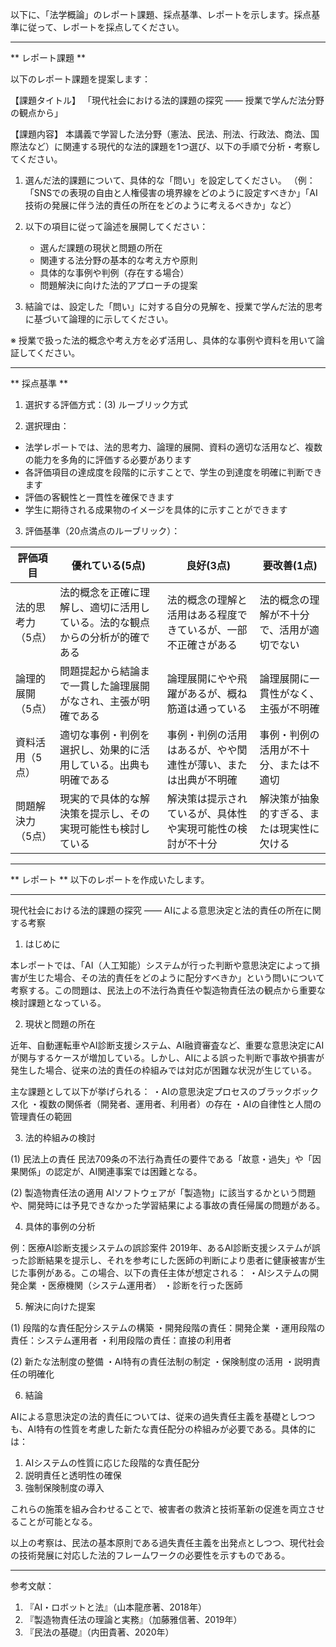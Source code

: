 以下に、「法学概論」のレポート課題、採点基準、レポートを示します。採点基準に従って、レポートを採点してください。

---------------------------------------
** レポート課題 **

以下のレポート課題を提案します：

【課題タイトル】
「現代社会における法的課題の探究 ―― 授業で学んだ法分野の観点から」

【課題内容】
本講義で学習した法分野（憲法、民法、刑法、行政法、商法、国際法など）に関連する現代的な法的課題を1つ選び、以下の手順で分析・考察してください。

1. 選んだ法的課題について、具体的な「問い」を設定してください。
（例：「SNSでの表現の自由と人権侵害の境界線をどのように設定すべきか」「AI技術の発展に伴う法的責任の所在をどのように考えるべきか」など）

2. 以下の項目に従って論述を展開してください：
   * 選んだ課題の現状と問題の所在
   * 関連する法分野の基本的な考え方や原則
   * 具体的な事例や判例（存在する場合）
   * 問題解決に向けた法的アプローチの提案

3. 結論では、設定した「問い」に対する自分の見解を、授業で学んだ法的思考に基づいて論理的に示してください。

※ 授業で扱った法的概念や考え方を必ず活用し、具体的な事例や資料を用いて論証してください。

---------------------------------------
** 採点基準 **

1. 選択する評価方式：(3) ルーブリック方式

2. 選択理由：
- 法学レポートでは、法的思考力、論理的展開、資料の適切な活用など、複数の能力を多角的に評価する必要があります
- 各評価項目の達成度を段階的に示すことで、学生の到達度を明確に判断できます
- 評価の客観性と一貫性を確保できます
- 学生に期待される成果物のイメージを具体的に示すことができます

3. 評価基準（20点満点のルーブリック）：

| 評価項目 | 優れている(5点) | 良好(3点) | 要改善(1点) |
|----------|----------------|-----------|------------|
| 法的思考力（5点） | 法的概念を正確に理解し、適切に活用している。法的な観点からの分析が的確である | 法的概念の理解と活用はある程度できているが、一部不正確さがある | 法的概念の理解が不十分で、活用が適切でない |
| 論理的展開（5点） | 問題提起から結論まで一貫した論理展開がなされ、主張が明確である | 論理展開にやや飛躍があるが、概ね筋道は通っている | 論理展開に一貫性がなく、主張が不明確 |
| 資料活用（5点） | 適切な事例・判例を選択し、効果的に活用している。出典も明確である | 事例・判例の活用はあるが、やや関連性が薄い、または出典が不明確 | 事例・判例の活用が不十分、または不適切 |
| 問題解決力（5点） | 現実的で具体的な解決策を提示し、その実現可能性も検討している | 解決策は提示されているが、具体性や実現可能性の検討が不十分 | 解決策が抽象的すぎる、または現実性に欠ける |

---------------------------------------
** レポート **
以下のレポートを作成いたします。

---------------------------------------

現代社会における法的課題の探究
―― AIによる意思決定と法的責任の所在に関する考察

1. はじめに

本レポートでは、「AI（人工知能）システムが行った判断や意思決定によって損害が生じた場合、その法的責任をどのように配分すべきか」という問いについて考察する。この問題は、民法上の不法行為責任や製造物責任法の観点から重要な検討課題となっている。

2. 現状と問題の所在

近年、自動運転車やAI診断支援システム、AI融資審査など、重要な意思決定にAIが関与するケースが増加している。しかし、AIによる誤った判断で事故や損害が発生した場合、従来の法的責任の枠組みでは対応が困難な状況が生じている。

主な課題として以下が挙げられる：
・AIの意思決定プロセスのブラックボックス化
・複数の関係者（開発者、運用者、利用者）の存在
・AIの自律性と人間の管理責任の範囲

3. 法的枠組みの検討

(1) 民法上の責任
民法709条の不法行為責任の要件である「故意・過失」や「因果関係」の認定が、AI関連事案では困難となる。

(2) 製造物責任法の適用
AIソフトウェアが「製造物」に該当するかという問題や、開発時には予見できなかった学習結果による事故の責任帰属の問題がある。

4. 具体的事例の分析

例：医療AI診断支援システムの誤診案件
2019年、あるAI診断支援システムが誤った診断結果を提示し、それを参考にした医師の判断により患者に健康被害が生じた事例がある。この場合、以下の責任主体が想定される：
・AIシステムの開発企業
・医療機関（システム運用者）
・診断を行った医師

5. 解決に向けた提案

(1) 段階的な責任配分システムの構築
・開発段階の責任：開発企業
・運用段階の責任：システム運用者
・利用段階の責任：直接の利用者

(2) 新たな法制度の整備
・AI特有の責任法制の制定
・保険制度の活用
・説明責任の明確化

6. 結論

AIによる意思決定の法的責任については、従来の過失責任主義を基礎としつつも、AI特有の性質を考慮した新たな責任配分の枠組みが必要である。具体的には：

1. AIシステムの性質に応じた段階的な責任配分
2. 説明責任と透明性の確保
3. 強制保険制度の導入

これらの施策を組み合わせることで、被害者の救済と技術革新の促進を両立させることが可能となる。

以上の考察は、民法の基本原則である過失責任主義を出発点としつつ、現代社会の技術発展に対応した法的フレームワークの必要性を示すものである。

---------------------------------------

参考文献：
1. 『AI・ロボットと法』（山本龍彦著、2018年）
2. 『製造物責任法の理論と実務』（加藤雅信著、2019年）
3. 『民法の基礎』（内田貴著、2020年）

